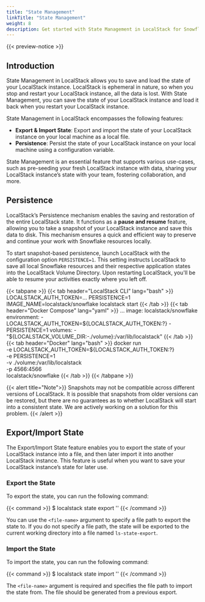 ```yaml
---
title: "State Management"
linkTitle: "State Management"
weight: 8
description: Get started with State Management in LocalStack for Snowflake
---
```


{{< preview-notice >}}

## Introduction

State Management in LocalStack allows you to save and load the state of your LocalStack instance. LocalStack is ephemeral in nature, so when you stop and restart your LocalStack instance, all the data is lost. With State Management, you can save the state of your LocalStack instance and load it back when you restart your LocalStack instance.

State Management in LocalStack encompasses the following features:

- **Export & Import State**: Export and import the state of your LocalStack instance on your local machine as a local file.
- **Persistence**: Persist the state of your LocalStack instance on your local machine using a configuration variable.

State Management is an essential feature that supports various use-cases, such as pre-seeding your fresh LocalStack instance with data, sharing your LocalStack instance’s state with your team, fostering collaboration, and more.

## Persistence

LocalStack’s Persistence mechanism enables the saving and restoration of the entire LocalStack state. It functions as a **pause and resume** feature, allowing you to take a snapshot of your LocalStack instance and save this data to disk. This mechanism ensures a quick and efficient way to preserve and continue your work with Snowflake resources locally.

To start snapshot-based persistence, launch LocalStack with the configuration option `PERSISTENCE=1`. This setting instructs LocalStack to save all local Snowflake resources and their respective application states into the LocalStack Volume Directory. Upon restarting LocalStack, you'll be able to resume your activities exactly where you left off.

{{< tabpane >}}
{{< tab header="LocalStack CLI" lang="bash" >}}
LOCALSTACK_AUTH_TOKEN=... PERSISTENCE=1 IMAGE_NAME=localstack/snowflake localstack start
{{< /tab >}}
{{< tab header="Docker Compose" lang="yaml" >}}
    ...
    image: localstack/snowflake
    environment:
      - LOCALSTACK_AUTH_TOKEN=${LOCALSTACK_AUTH_TOKEN:?}
      - PERSISTENCE=1
    volumes:
      - "${LOCALSTACK_VOLUME_DIR:-./volume}:/var/lib/localstack"
{{< /tab >}}
{{< tab header="Docker" lang="bash" >}}
docker run \
  -e LOCALSTACK_AUTH_TOKEN=${LOCALSTACK_AUTH_TOKEN:?} \
  -e PERSISTENCE=1 \
  -v ./volume:/var/lib/localstack \
  -p 4566:4566 \
  localstack/snowflake
{{< /tab >}}
{{< /tabpane >}}

{{< alert title="Note">}}
Snapshots may not be compatible across different versions of LocalStack.
It is possible that snapshots from older versions can be restored, but there are no guarantees as to whether LocalStack will start into a consistent state.
We are actively working on a solution for this problem.
{{< /alert >}}

## Export/Import State

The Export/Import State feature enables you to export the state of your LocalStack instance into a file, and then later import it into another LocalStack instance. This feature is useful when you want to save your LocalStack instance’s state for later use.

### Export the State

To export the state, you can run the following command:

{{< command >}}
$ localstack state export '<file-name>'
{{< /command >}}

You can use the `<file-name>` argument to specify a file path to export the state to. If you do not specify a file path, the state will be exported to the current working directory into a file named `ls-state-export`.

### Import the State

To import the state, you can run the following command:

{{< command >}}
$ localstack state import '<file-name>'
{{< /command >}}

The `<file-name>` argument is required and specifies the file path to import the state from. The file should be generated from a previous export.
